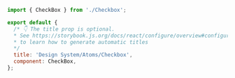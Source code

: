 ```js filename="Checkbox.stories.js|jsx|ts|tsx" renderer="common" language="js"
import { CheckBox } from './Checkbox';

export default {
  /* 👇 The title prop is optional.
  * See https://storybook.js.org/docs/react/configure/overview#configure-story-loading
  * to learn how to generate automatic titles
  */
  title: 'Design System/Atoms/Checkbox',
  component: CheckBox,
};
```
